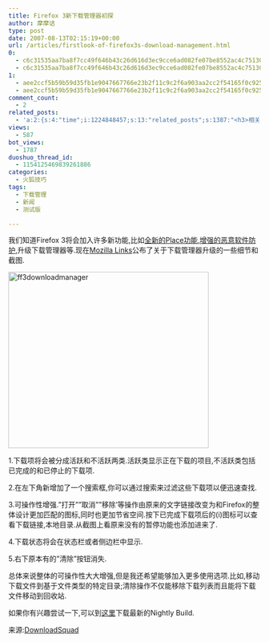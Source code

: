```yaml
---
title: Firefox 3新下载管理器初探
author: 摩摩诘
type: post
date: 2007-08-13T02:15:19+00:00
url: /articles/firstlook-of-firefox3s-download-management.html
0:
  - c6c31535aa7ba8f7cc49f646b43c26d616d3ec9cce6ad082fe07be8552ac4c7513070c99e442845adecbe1bdbbb82531
  - c6c31535aa7ba8f7cc49f646b43c26d616d3ec9cce6ad082fe07be8552ac4c7513070c99e442845adecbe1bdbbb82531
1:
  - aee2ccf5b59b59d35fb1e9047667766e23b2f11c9c2f6a903aa2cc2f54165f0c9255d1516dfb3f36ff37e58e143e23fd
  - aee2ccf5b59b59d35fb1e9047667766e23b2f11c9c2f6a903aa2cc2f54165f0c9255d1516dfb3f36ff37e58e143e23fd
comment_count:
  - 2
related_posts:
  - 'a:2:{s:4:"time";i:1224848457;s:13:"related_posts";s:1387:"<h3>相关日志</h3><ul class="related_post"><li><a href="http://www.digglife.cn/articles/mobile-firefox-user-interface.html" title="手机版Firefox用户界面预览">手机版Firefox用户界面预览</a></li><li><a href="http://www.digglife.cn/articles/sanspo.html" title="日本网站之サンスポ(sanspo)">日本网站之サンスポ(sanspo)</a></li><li><a href="http://www.digglife.cn/articles/google-pack-includes-sun-staroffice.html" title="Google Pack新添加StarOffice">Google Pack新添加StarOffice</a></li><li><a href="http://www.digglife.cn/articles/poky-linux-30-release.html" title="移动平台的免费Linux发行版poky3.0 &#8216;blinky&#8217;发布">移动平台的免费Linux发行版poky3.0 &#8216;blinky&#8217;发布</a></li><li><a href="http://www.digglife.cn/articles/firefox-30-alpha-5-release.html" title="Firefox 3.0 Alpha 5 发布">Firefox 3.0 Alpha 5 发布</a></li><li><a href="http://www.digglife.cn/articles/new-realplayer.html" title="新版本RealPlayer将于6月发布,增强与在线视频的整合">新版本RealPlayer将于6月发布,增强与在线视频的整合</a></li><li><a href="http://www.digglife.cn/articles/%e5%bc%97%e5%90%89%e5%b0%bc%e4%ba%9a%e5%b7%a5%e5%ad%a6%e9%99%a2%e6%9e%aa%e5%87%bb%e4%ba%8b%e4%bb%b6%e5%9b%be%e7%89%87.html" title="弗吉尼亚工学院枪击事件图片">弗吉尼亚工学院枪击事件图片</a></li></ul>";}'
views:
  - 587
bot_views:
  - 1787
duoshuo_thread_id:
  - 1154125469839261886
categories:
  - 火狐技巧
tags:
  - 下载管理
  - 新闻
  - 测试版

---
```

我们知道Firefox 3将会加入许多新功能,比如<a target="_blank" href="https://www.digglife.net/articles/firefox-30-alpha-5-release.html">全新的Place功能,增强的恶意软件防护</a>,升级下载管理器等.现在<a target="_blank" href="http://mozillalinks.org/wp/2007/08/first-look-to-firefox-3s-new-download-manager/">Mozilla Links</a>公布了关于下载管理器升级的一些细节和截图.

<a atomicselection="true" href="https://www.digglife.net/wp-content/uploads/3/379/2007/08/ff3downloadmanager.jpg"><img width="400" src="http://digglife.qiniudn.com/wp-content/uploads/3/379/2007/08/ff3downloadmanager-thumb.jpg" alt="ff3downloadmanager" height="352" /></a>

1.下载项将会被分成活跃和不活跃两类.活跃类显示正在下载的项目,不活跃类包括已完成的和已停止的下载项.

2.在左下角新增加了一个搜索框,你可以通过搜索来过滤这些下载项以便迅速查找.

3.可操作性增强.&#8221;打开&#8221;&#8221;取消&#8221;&#8221;移除&#8217;等操作由原来的文字链接改变为和Firefox的整体设计更加匹配的图标,同时也更加节省空间.按下已完成下载项后的(i)图标可以查看下载链接,本地目录.从截图上看原来没有的暂停功能也添加进来了.

4.下载状态将会在状态栏或者侧边栏中显示.

5.右下原本有的&#8221;清除&#8221;按钮消失.

总体来说整体的可操作性大大增强,但是我还希望能够加入更多使用选项.比如,移动下载文件到基于文件类型的特定目录;清除操作不仅能移除下载列表而且能将下载文件移动到回收站.

如果你有兴趣尝试一下,可以到<a target="_blank" href="http://ftp.mozilla.org/pub/mozilla.org/firefox/nightly/latest-trunk/">这里</a>下载最新的Nightly Build.

来源:<a target="_blank" href="http://www.downloadsquad.com/2007/08/12/take-a-peek-at-firefox-3s-new-download-manage/">DownloadSquad</a>